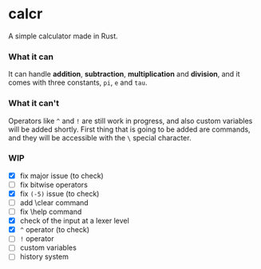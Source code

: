 # calcr
A simple calculator made in Rust.

### What it can
It can handle **addition**, **subtraction**, **multiplication** and **division**, and it comes with three constants, `pi`, `e` and `tau`.

### What it can't
Operators like `^` and `!` are still work in progress, and also custom variables will be added shortly. First thing that is going to be added are commands, and they will be accessible with the `\` special character.

### WIP
- [x] fix major issue (to check)
- [ ] fix bitwise operators
- [x] fix `(-5)` issue (to check)
- [ ] add \clear command
- [ ] fix \help command
- [x] check of the input at a lexer level
- [x] `^` operator (to check)
- [ ] `!` operator
- [ ] custom variables
- [ ] history system